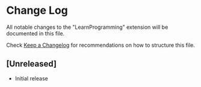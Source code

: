 # Change Log
All notable changes to the "LearnProgramming" extension will be documented in this file.

Check [Keep a Changelog](http://keepachangelog.com/) for recommendations on how to structure this file.

## [Unreleased]
- Initial release